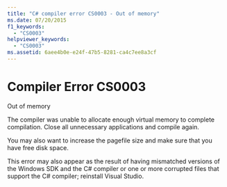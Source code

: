 ```yaml
---
title: "C# compiler error CS0003 - Out of memory"
ms.date: 07/20/2015
f1_keywords: 
  - "CS0003"
helpviewer_keywords: 
  - "CS0003"
ms.assetid: 6aee4b0e-e24f-47b5-8281-ca4c7ee8a3cf
---
```

# Compiler Error CS0003
Out of memory  
  
 The compiler was unable to allocate enough virtual memory to complete compilation. Close all unnecessary applications and compile again.  
  
 You may also want to increase the pagefile size and make sure that you have free disk space.  
  
 This error may also appear as the result of having mismatched versions of the Windows SDK and the C# compiler or one or more corrupted files that support the C# compiler; reinstall Visual Studio.
